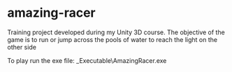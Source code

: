 # amazing-racer
Training project developed during my Unity 3D course. The objective of the game is to run or jump across the pools of water to reach the light on the other side

To play run the exe file: _Executable\AmazingRacer.exe
